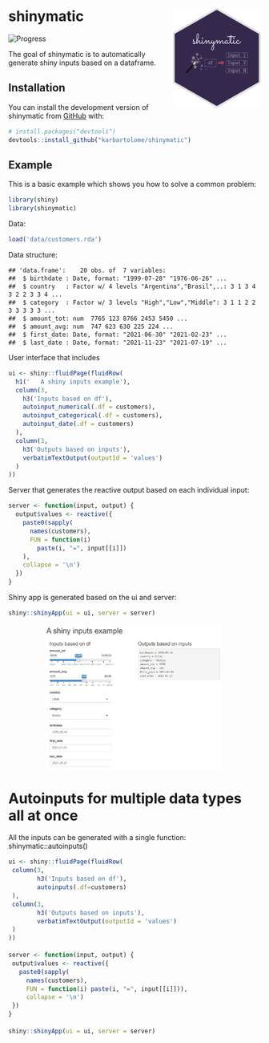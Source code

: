
# shinymatic <img src="man/figures/logo.png" width="175" height="200" align="right"/>

<!-- badges: start -->

![Progress](https://progress-bar.dev/30/)

<!-- badges: end -->

The goal of shinymatic is to automatically generate shiny inputs based
on a dataframe.

## Installation

You can install the development version of shinymatic from
[GitHub](https://github.com/) with:

``` r
# install.packages("devtools")
devtools::install_github("karbartolome/shinymatic")
```

## Example

This is a basic example which shows you how to solve a common problem:

``` r
library(shiny)
library(shinymatic)
```

Data:

``` r
load('data/customers.rda')
```

Data structure:

    ## 'data.frame':    20 obs. of  7 variables:
    ##  $ birthdate : Date, format: "1999-07-28" "1976-06-26" ...
    ##  $ country   : Factor w/ 4 levels "Argentina","Brasil",..: 3 1 3 4 3 2 2 3 3 4 ...
    ##  $ category  : Factor w/ 3 levels "High","Low","Middle": 3 1 1 2 2 3 3 3 3 3 ...
    ##  $ amount_tot: num  7765 123 8766 2453 5450 ...
    ##  $ amount_avg: num  747 623 630 225 224 ...
    ##  $ first_date: Date, format: "2021-06-30" "2021-02-23" ...
    ##  $ last_date : Date, format: "2021-11-23" "2021-07-19" ...

User interface that includes

``` r
ui <- shiny::fluidPage(fluidRow(
  h1('   A shiny inputs example'),
  column(3,
    h3('Inputs based on df'),
    autoinput_numerical(.df = customers),
    autoinput_categorical(.df = customers),
    autoinput_date(.df = customers)
  ),
  column(3,
    h3('Outputs based on inputs'),
    verbatimTextOutput(outputId = 'values')
  )
))
```

Server that generates the reactive output based on each individual
input:

``` r
server <- function(input, output) {
  output$values <- reactive({
    paste0(sapply(
      names(customers),
      FUN = function(i)
        paste(i, "=", input[[i]])
    ),
    collapse = '\n')
  })
}
```

Shiny app is generated based on the ui and server:

``` r
shiny::shinyApp(ui = ui, server = server)
```

<img src="man/figures/shiny_example.png" width="70%" style="display: block; margin: auto;" />

# Autoinputs for multiple data types all at once

All the inputs can be generated with a single function:
shinymatic::autoinputs()

``` r
ui <- shiny::fluidPage(fluidRow(
 column(3,
        h3('Inputs based on df'),
        autoinputs(.df=customers)
 ),
 column(3,
        h3('Outputs based on inputs'),
        verbatimTextOutput(outputId = 'values')
 )
))

server <- function(input, output) {
 output$values <- reactive({
   paste0(sapply(
     names(customers),
     FUN = function(i) paste(i, "=", input[[i]])),
     collapse = '\n')
 })
}

shiny::shinyApp(ui = ui, server = server)
```
